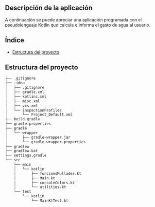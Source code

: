 ## Descripción de la aplicación

A continuación se puede apreciar una aplicación programada con el pseudolenguaje Kotlin que calcula e informa el gasto de agua al usuario.

## Índice

* [Estructura del proyecto](#estructura-del-proyecto)

## Estructura del proyecto

```bash
├── .gitignore
├── .idea
│   ├── .gitignore
│   ├── gradle.xml
│   ├── kotlinc.xml
│   ├── misc.xml
│   ├── vcs.xml
│   └── inspectionProfiles
│       └── Project_Default.xml
├── build.gradle
├── gradle.properties
├── gradle
│   └── wrapper
│       ├── gradle-wrapper.jar
│       └── gradle-wrapper.properties
├── gradlew
├── gradlew.bat
├── settings.gradle
└── src
    ├── main
    │   └── kotlin
    │       ├── funcionsMullades.kt
    │       ├── Main.kt
    │       ├── consoleColors.kt
    │       └── utilities.kt
    └── test
        └── kotlin
            └── MainKtTest.kt
```
